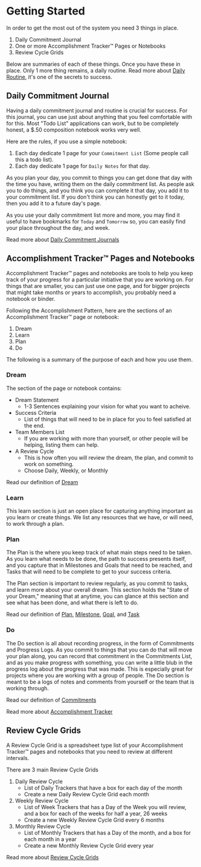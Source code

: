# Getting Started

In order to get the most out of the system you need 3 things in place.

1. Daily Commitment Journal
1. One or more Accomplishment Tracker™ Pages or Notebooks
1. Review Cycle Grids

Below are summaries of each of these things. Once you have these in place. Only 1 more thing
remains, a daily routine. Read more about [Daily Routine](the-system/daily-routine), it's 
one of the secrets to success.

## Daily Commitment Journal

Having a daily commitment journal and routine is crucial for success. For this journal, you can use just about anything that you feel comfortable with for this. Most "Todo List" applications can work, but to be completely honest, a $.50 composition notebook works very well. 

Here are the rules, if you use a simple notebook:
1. Each day dedicate 1 page for your `Commitment List` (Some people call this a todo list).
1. Each day dedicate 1 page for `Daily Notes` for that day.

As you plan your day, you commit to things you can get done that day with the 
time you have, writing them on the daily commitment list. As people ask you to 
do things, and you think you can complete it that day, you add it to your
commitment list. If you don't think you can honestly get to it today, then you add it to a 
future day's page.

As you use your daily commitment list more and more, you may find it useful to have 
bookmarks for `Today` and `Tomorrow` so, you can easily find your place 
throughout the day, and week.

Read more about [Daily Commitment Journals](the-system/daily-commitment-journal)

## Accomplishment Tracker™ Pages and Notebooks

Accomplishment Tracker™ pages and notebooks are tools to help you keep 
track of your progress for a particular initiative that you are working on.
For things that are smaller, you can just use one page, and for bigger
projects that might take months or years to accomplish, you probably need 
a notebook or binder. 

Following the Accomplishment Pattern, here are the sections of an Accomplishment Tracker™ page or notebook:
1. Dream
1. Learn
1. Plan
1. Do

The following is a summary of the purpose of each and how you use them.

### Dream

The section of the page or notebook contains:
* Dream Statement
  * 1-3 Sentences explaining your vision for what you want to acheive.
* Success Criteria
  * List of things that will need to be in place for you to feel satisfied at 
the end.
* Team Members List
  * If you are working with more than yourself, or other people will be 
 helping, listing them can help.
* A Review Cycle
  * This is how often you will review the dream, the plan, and commit to work 
 on something.
  * Choose Daily, Weekly, or Monthly

Read our definition of [Dream](glossary#dream)

### Learn

This learn section is just an open place for capturing anything important as you learn or create things. We list any resources that we have, or will need, to work through a plan.

### Plan

The Plan is the where you keep track of what main steps need to be taken. As 
you learn what needs to be done, the path to success presents itself, and you
capture that in Milestones and Goals that need to be reached, and Tasks that 
will need to be complete to get to your success criteria.

The Plan section is important to review regularly, as you commit to tasks, and
learn more about your overall dream. This section holds the 
"State of your Dream," meaning that at anytime, you can glance at this section 
and see what has been done, and what there is left to do. 

Read our definition of [Plan](glossary#plan), [Milestone](glossary#milestone), [Goal](glossary#goal), and [Task](glossary#task)

### Do

The Do section is all about recording progress, in the form of Commitments and Progress Logs. As you commit to things that you can do that will move your plan along, you can record that commitment in the Commitments List, and as you make progress with something, you can write a little blub in the progress log about the progress that was made. This is especially great for projects where you are working with a group of people. The Do section is meant to be a logs of notes and comments from yourself or the team that is working through.

Read our definition of [Commitments](glossary#commit-commitments)

Read more about [Accomplishment Tracker](the-system/accomplishment-tracker)

## Review Cycle Grids

A Review Cycle Grid is a spreadsheet type list of your Accomplishment Tracker™ 
pages and notebooks that you need to review at different intervals. 

There are 3 main Review Cycle Grids
1. Daily Review Cycle
   * List of Daily Trackers that have a box for each day of the month
   * Create a new Daily Review Cycle Grid each month
2. Weekly Review Cycle
   * List of Week Trackers that has a Day of the Week you will review, and a box for each of the weeks for half a year, 26 weeks
   * Create a new Weekly Review Cycle Grid every 6 months
3. Monthly Review Cycle
   * List of Monthly Trackers that has a Day of the month, and a box for each month in a year
   * Create a new Monthly Review Cycle Grid every year

Read more about [Review Cycle Grids](the-system/review-cycle)

